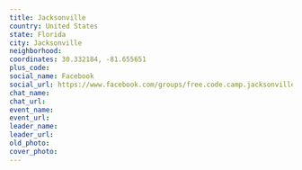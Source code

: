 ```yaml
---
title: Jacksonville
country: United States
state: Florida
city: Jacksonville
neighborhood: 
coordinates: 30.332184, -81.655651
plus_code:
social_name: Facebook
social_url: https://www.facebook.com/groups/free.code.camp.jacksonville
chat_name:
chat_url:
event_name:
event_url:
leader_name:
leader_url:
old_photo: 
cover_photo:
---
```


